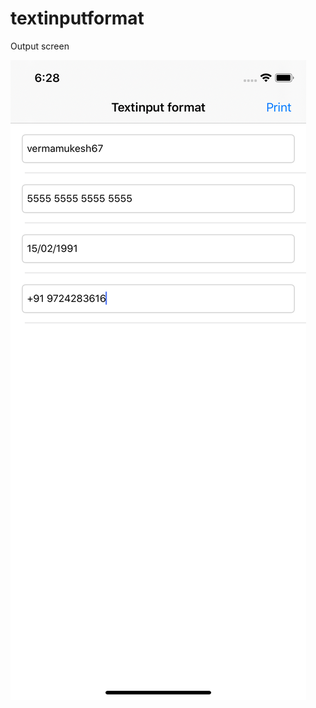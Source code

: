 # textinputformat

Output screen

![alt text](https://github.com/vermamukesh67/textinputformat/blob/main/textformat.png?raw=true)

